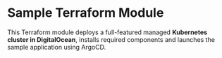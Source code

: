 # Sample Terraform Module
This Terraform module deploys a full-featured managed **Kubernetes cluster in DigitalOcean**, installs required components and launches the sample application using ArgoCD.